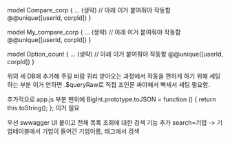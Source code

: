 model Compare_corp {
  ... (생략)
  // 아래 이거 붙여줘야 작동함
  @@unique([userId, corpId])
}

model My_compare_corp {
  ... (생략)
  // 아래 이거 붙여줘야 작동함
  @@unique([userId, corpId]) 
}

model Option_count {
  ... (생략)
  // 아래 이거 붙여줘야 작동함
  @@unique([userId, corpId])
}

위의 세 DB에 추가해 주길 바람 퀴리 받아오는 과정에서 작동을 편하게 하기 위해 세팅하는 부분
이거 안하면 .$queryRaw로 직접 조인문 짜야해서 빡세서 세팅 필요함.


추가적으로 
app.js 부분 맨위에 
BigInt.prototype.toJSON = function () { 
  return this.toString(); 
};
이거 필요

우선 swwagger UI 붙이고 전체 목록 조회에 대한 검색 기능 추가 
search=기업 -> 기업테이블에서 기업이 들어간 기업이름, 태그에서 검색
